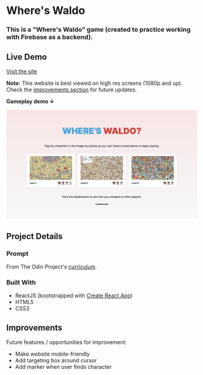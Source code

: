 # Where's Waldo

### This is a "Where's Waldo" game (created to practice working with Firebase as a backend). 

## Live Demo

[Visit the site](https://currytay.github.io/wheres-waldo/)

**Note:** This website is best viewed on high res screens (1080p and up). Check the [improvements section](#improvements) for future updates.

**Gameplay demo ↓**

![alt="screenshot of website"](src/assets/screenshot.png)

## Project Details

### Prompt

From The Odin Project's [curriculum](https://www.theodinproject.com/paths/full-stack-javascript/courses/javascript/lessons/where-s-waldo-a-photo-tagging-app). 

### Built With

- ReactJS (bootstrapped with [Create React App](https://github.com/facebook/create-react-app))
- HTML5
- CSS3

## Improvements

Future features / opportunities for improvement:

- Make website mobile-friendly
- Add targeting box around cursor
- Add marker when user finds character